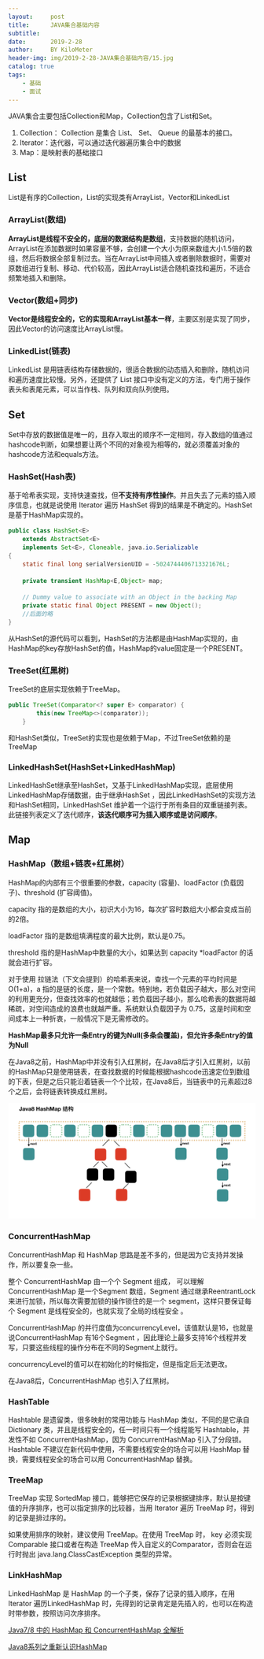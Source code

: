 ```yaml
---
layout:     post
title:      JAVA集合基础内容
subtitle:   
date:       2019-2-28
author:     BY KiloMeter
header-img: img/2019-2-28-JAVA集合基础内容/15.jpg
catalog: true
tags:
    - 基础
    - 面试
---
```


JAVA集合主要包括Collection和Map，Collection包含了List和Set。

1. Collection： Collection 是集合 List、 Set、 Queue 的最基本的接口。
2. Iterator：迭代器，可以通过迭代器遍历集合中的数据
3. Map：是映射表的基础接口 

## List

List是有序的Collection，List的实现类有ArrayList，Vector和LinkedList

### ArrayList(数组)

**ArrayList是线程不安全的，底层的数据结构是数组**，支持数据的随机访问，ArrayList在添加数据时如果容量不够，会创建一个大小为原来数组大小1.5倍的数组，然后将数据全部复制过去。当在ArrayList中间插入或者删除数据时，需要对原数组进行复制、移动、代价较高，因此ArrayList适合随机查找和遍历，不适合频繁地插入和删除。

### Vector(数组+同步)

**Vector是线程安全的，它的实现和ArrayList基本一样**，主要区别是实现了同步，因此Vector的访问速度比ArrayList慢。

### LinkedList(链表)

LinkedList 是用链表结构存储数据的，很适合数据的动态插入和删除，随机访问和遍历速度比较慢。另外，还提供了 List 接口中没有定义的方法，专门用于操作表头和表尾元素，可以当作栈、队列和双向队列使用。

## Set

Set中存放的数据值是唯一的，且存入取出的顺序不一定相同，存入数组的值通过hashcode判断，如果想要让两个不同的对象视为相等的，就必须覆盖对象的hashcode方法和equals方法。

### HashSet(Hash表)

基于哈希表实现，支持快速查找，但**不支持有序性操作**。并且失去了元素的插入顺序信息，也就是说使用 Iterator 遍历 HashSet 得到的结果是不确定的。HashSet是基于HashMap实现的。

```java
public class HashSet<E>
    extends AbstractSet<E>
    implements Set<E>, Cloneable, java.io.Serializable
{
    static final long serialVersionUID = -5024744406713321676L;

    private transient HashMap<E,Object> map;

    // Dummy value to associate with an Object in the backing Map
    private static final Object PRESENT = new Object();
    //后面的略
}
```

从HashSet的源代码可以看到，HashSet的方法都是由HashMap实现的，由HashMap的key存放HashSet的值，HashMap的value固定是一个PRESENT。

### TreeSet(红黑树)

TreeSet的底层实现依赖于TreeMap。

```java
public TreeSet(Comparator<? super E> comparator) {
        this(new TreeMap<>(comparator));
    }
```

和HashSet类似，TreeSet的实现也是依赖于Map，不过TreeSet依赖的是TreeMap

### LinkedHashSet(HashSet+LinkedHashMap)

LinkedHashSet继承至HashSet，又基于LinkedHashMap实现，底层使用LinkedHashMap存储数据，由于继承HashSet ，因此LinkedHashSet的实现方法和HashSet相同，LinkedHashSet 维护着一个运行于所有条目的双重链接列表。此链接列表定义了迭代顺序，**该迭代顺序可为插入顺序或是访问顺序**。

## Map

### HashMap（数组+链表+红黑树） 

HashMap的内部有三个很重要的参数，capacity (容量)、loadFactor (负载因子)、threshold (扩容阈值)。

capacity 指的是数组的大小，初识大小为16，每次扩容时数组大小都会变成当前的2倍。

loadFactor 指的是数组填满程度的最大比例，默认是0.75。

threshold 指的是HashMap中数量的大小，如果达到 capacity \*loadFactor 的话就会进行扩容。

对于使用 拉链法（下文会提到）的哈希表来说，查找一个元素的平均时间是 O(1+a)，a 指的是链的长度，是一个常数。特别地，若负载因子越大，那么对空间的利用更充分，但查找效率的也就越低；若负载因子越小，那么哈希表的数据将越稀疏，对空间造成的浪费也就越严重。系统默认负载因子为 0.75，这是时间和空间成本上一种折衷，一般情况下是无需修改的。

**HashMap最多只允许一条Entry的键为Null(多条会覆盖)，但允许多条Entry的值为Null**

在Java8之前，HashMap中并没有引入红黑树，在Java8后才引入红黑树，以前的HashMap只是使用链表，在查找数据的时候能根据hashcode迅速定位到数组的下表，但是之后只能沿着链表一个个比较，在Java8后，当链表中的元素超过8个之后，会将链表转换成红黑树。

![](/img/2019-2-28-JAVA集合基础内容/Java8HashMap结构.PNG)

### ConcurrentHashMap 

ConcurrentHashMap 和 HashMap 思路是差不多的，但是因为它支持并发操作，所以要复杂一些。

整个 ConcurrentHashMap 由一个个 Segment 组成，  可以理解ConcurrentHashMap 是一个Segment 数组，Segment 通过继承ReentrantLock 来进行加锁，所以每次需要加锁的操作锁住的是一个 segment，这样只要保证每个 Segment 是线程安全的，也就实现了全局的线程安全 。

ConcurrentHashMap 的并行度值为concurrencyLevel，该值默认是16，也就是说ConcurrentHashMap 有16个Segment ，因此理论上最多支持16个线程并发写，只要这些线程的操作分布在不同的Segment上就行。

concurrencyLevel的值可以在初始化的时候指定，但是指定后无法更改。

在Java8后，ConcurrentHashMap 也引入了红黑树。

### HashTable

Hashtable 是遗留类，很多映射的常用功能与 HashMap 类似，不同的是它承自 Dictionary 类，并且是线程安全的，任一时间只有一个线程能写 Hashtable，并发性不如 ConcurrentHashMap，因为 ConcurrentHashMap 引入了分段锁。 Hashtable 不建议在新代码中使用，不需要线程安全的场合可以用 HashMap 替换，需要线程安全的场合可以用 ConcurrentHashMap 替换。 

### TreeMap 

TreeMap 实现 SortedMap 接口，能够把它保存的记录根据键排序，默认是按键值的升序排序，也可以指定排序的比较器，当用 Iterator 遍历 TreeMap 时，得到的记录是排过序的。

如果使用排序的映射，建议使用 TreeMap。在使用 TreeMap 时， key 必须实现 Comparable 接口或者在构造 TreeMap 传入自定义的Comparator，否则会在运行时抛出 java.lang.ClassCastException 类型的异常。

### LinkHashMap 

LinkedHashMap 是 HashMap 的一个子类，保存了记录的插入顺序，在用 Iterator 遍历LinkedHashMap 时，先得到的记录肯定是先插入的，也可以在构造时带参数，按照访问次序排序。 

[Java7/8 中的 HashMap 和 ConcurrentHashMap 全解析](http://www.importnew.com/28263.html)

[Java8系列之重新认识HashMap](http://www.importnew.com/20386.html#comment-648123)